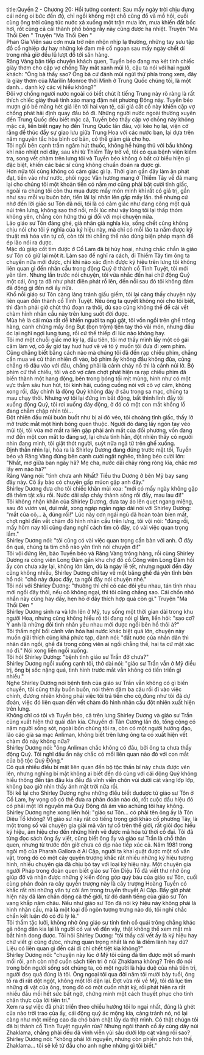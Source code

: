 title:Quyển 2 - Chương 20: Hồi tưởng
content:
Sau mấy ngày trời chịu đựng cái nóng oi bức đến độ, chỉ ngồi không một chỗ cũng đổ vã mồ hôi, cuối cùng ông trời cũng tức nước xả xuống một trận mưa lớn, mưa khiến đất bốc hơi, rốt cùng cả cái thành phố bỏng rẫy này cũng được hạ nhiệt. Truyện "Ma Thổi Đèn " Truyện "Ma Thổi Đèn " <br>Phan Gia Viên sau cơn mưa trở nên nhộn nhịp lạ thường, những tay sưu tập đồ cổ nghiệp dư hay những kẻ đam mê cổ ngoạn sau mấy ngày chết dí trong nhà giờ đều lũ lượt đổ tới săn hàng.<br>Răng Vàng bận tiếp chuyện khách quen, Tuyền béo đang ma két tinh chiếc giày thơm cho cặp vợ chồng Tây mắt xanh mũi lõ, cậu ta nói với hai người khách: "Ông bà thấy sao? Ông bà cứ đánh mũi ngửi thử phía trong xem, đây là giày thơm của Marilin Monroe thời Minh ở Trung Quốc chúng tôi, là một danh... danh kỹ các vị hiểu không?"<br>Đôi vợ chồng người nước ngoài có biết chút ít tiếng Trung này rõ ràng là rất thích chiếc giày thuê tinh xảo mang đậm nét phương Đông này. Tuyền béo mượn gió bẻ măng hét giá lên tới hai vạn tệ, cái giá cắt cổ này khiến cặp vợ chồng phát hãi định quay đầu bỏ đi. Những người nước ngoài thường xuyên đến Trung Quốc đều biết mặc cả, Tuyền béo thấy cặp vợ chồng này không mặc cả, liền biết ngay họ đến Trung Quốc lần đầu, vội kéo họ lại, viện cớ rằng để thúc đẩy sự giao lưu giữa Trung Hoa với các nước bạn, lại dựa trên năm nguyên tắc hòa bình cơ bản, có thể giảm giá cho họ.<br>Tôi ngồi bên cạnh trầm ngâm hút thuốc, không hề hứng thú với bầu không khí náo nhiệt nơi đây, sau khi từ Thiểm Tây trở về, tôi có qua bệnh viện kiểm tra, song vết chàm trên lưng tôi và Tuyền béo không ó bất cứ biểu hiện gì đặc biệt, khiến các bác sĩ cũng không chuẩn đoán ra được gì.<br>Hơn nữa tôi cũng không có cảm giác gì lạ. Thời gian gần đây làm ăn phát đạt, tiền vào như nước, phôi ngọc Văn hương mang ở Thiểm Tây về đã mang lại cho chúng tôi một khoản tiền có nằm mơ cũng phải bật cười tỉnh giấc, ngoài ra chúng tôi còn thu mua được mấy món minh khí rất có giá trị, gần như sau mỗi vụ buôn bán, tiền lãi lại nhân lên gấp mấy lần. thế nhưng cứ nhớ đến lời giáo sư Tôn đã nói, tôi là có cảm giác như đang cõng một quả núi trên lưng, không sao thở nổi, mỗi lúc như vậy lòng tôi lại thấp thỏm không yên, chẳng còn hứng thú gì đối với mọi chuyện nữa.<br>Lão giáo sư Tôn đáng ghé, giả nhân giả nghĩa kia, sống chết cũng không chịu nói cho tôi ý nghĩa của ký hiệu này, mà chỉ có mỗi lão ta nắm được kỹ thuật mã hóa văn tự cổ, còn tôi thì chẳng thể nào dùng biện pháp mạnh để ép lão nói ra được.<br>Mặc dù giáp cốt tìm được ở Cổ Lam đã bị hủy hoại, nhưng chắc chắn là giáo sư Tôn có giữ lại một ít. Làm sao để nghĩ ra cách, đi Thiểm Tây tìm ông ta chuyến nữa mới được, chỉ khi nào xác định được ký hiệu trên lưng tôi không liên quan gì đến nhãn cầu trong động Quỷ ở thành cổ Tinh Tuyệt, tôi mới yên tâm. Nhưng lần trước nói chuyện, tôi vừa nhắc đến hai chữ động Quỷ một cái, ông ta dã như phát điên phát rồ lên, đến nỗi sau đó tôi không đám đả động gì đến nơi ấy nữa.<br>Khổ nỗi giáo sư Tôn càng lảng tránh giấu giếm, tôi lại càng thấy chuyện này liên quan đến thành cổ Tinh Tuyệt. Nếu ông ta quyết không nói cho tôi biết, thì đành phải giở chút thủ đoạn ra thôi, dù sao cũng không thể để cái vết chàm hình nhãn cầu này trên lưng suốt đời được.<br>Mùa hè là cái mùa rất dễ khiến nguời ta ngủ gật, tôi vốn ngồi trên ghế trông hàng, canh chừng mấy ông Bụt (bọn trộm) tịên tay thó vài món, nhưng đầu óc lại nghĩ ngợi lung tung, rồi cứ thế thiếp đi lúc nào không hay.<br>Tôi mơ một chuỗi giấc mơ kỳ lạ, đầu tiên, tôi mơ thấy mình lấy một cô gái câm làm vợ, cô ấy giơ tay huơ huơ vẽ vẽ tỏ ý muốn tôi đưa đi xem phim. Cũng chẳng biết bằng cách nào mà chúng tôi đã đến rạp chiếu phim, chẳng cần mua vé cứ thản nhiên đi vào, bộ phim ấy không đầu không đũa, cũng chẳng rõ đâu vào với đâu, chẳng phải là cảnh cháy nổ thì là cảnh núi lở. Bộ phim cứ thế chiếu, tôi và cô vợ câm chợt phát hiện ra rạp chiếu phim đã biến thành một hang động, bên trong bóng tối mịt mùng, hình như có một vực thẳm sâu hun hút, tôi kinh hãi, cuống cuồng nói với cô vợ câm, không xong rồi, đây chính là động Quỷ không đáy ở sâu trong sa mạc, chúng ta mau chạy thôi. Nhưng vợ tôi lại đứng im bất động, bất thình lình đẩy tôi xuống động Quỷ, tôi rơi xuống đáy động, ở đó có một con mắt khổng lồ đang chằm chặp nhìn tôi...<br>Đột nhiên đầu mũi buôn buốt như bị ai đó véo, tôi choàng tỉnh giấc, thấy lờ mờ trước mắt một hình bóng quen thuộc. Người đó đang lấy ngón tay véo mũi tôi, tôi vừa mở mắt ra liền gặp phải ánh mắt của đối phương, vốn đang mơ đến một con mắt to đáng sợ, lại chưa tỉnh hẳn, đột nhiên thấy có người nhìn đang mình, tôi giật thót người, suýt nữa ngã từ trên ghế xuống.<br>Định thần nhìn lại, hóa ra là Shirley Dương đang đứng trước mặt tôi, Tuyền béo và Răng Vàng đứng bên cạnh cười ngặt nghẽo, thằng béo cười lớn: "Nhất, mơ giữa ban ngày hả? Mẹ cha, nước dãi chảy ròng ròng kìa, chắc mơ lấy em nào hả?"<br>Răng Vàng nói: "tỉnh chưa anh Nhất? Tiểu thu Dương ở bên Mỹ bay sang đây này. Cô ấy bảo có chuyện gấp múon gặp anh đây."<br>Shirley Dương đưa cho tôi chiếc khăn mùi xoa: "mới có mấy ngày không gặp đã thêm tật xấu rồi. Nước dãi sắp chảy thành sông rồi đấy, mau lau đi!"<br>Tôi không nhận khăn của Shirley Dương, đưa tay áo lên quẹt ngang miệng, sau đó vươn vai, dụi mắt, xong ngáp ngắn ngáp dài nói với Shirley Dương: "mắt của cô... à, đúng rồi!" Lúc này cơn ngái ngủ đã hoàn toàn bíen mất, chợt nghĩ đến vết chàm đỏ hình nhãn cầu trên lưng, tôi vội nói: "đúng rồi, mấy hôm nay tôi cũng đang nghĩ cách tìm cô đây, có vài việc quan trọng lắm."<br>Shirley Dương nói: "tôi cũng có vài việc quan trọng cần bàn với anh. Ở đây ồn quá, chúng ta tìm chỗ nào yên tĩnh nói chuyện đi!"<br>Tôi vội đứng lên, bảo Tuyền béo và Răng Vàng trông hàng, rồi cùng Shirley Dương ra công viên Long Đàm gần khu chợ đồ cổ.Công viên Long Đàm hồi ấy còn chưa xây lại, không lớn lắm, dù là ngày lễ tết, nhưng người đến đây cũng không nhiều, Shirley Dương chỉ tay về một băng ghế đá yên tĩnh bên hồ nói: "chỗ này đựoc đấy, ta ngồi đây nói chuyện nhé."<br>Tôi nói với Shirley Dương: "thường thì chỉ có các đôi yêu nhau, tán tỉnh nhau mới ngồi đây thôi, nếu cô không ngại, thì tôi cũng chẳng sao. Cái chốn nhỏ nhắn này cũng hay đấy, hẹn hò ở đây thích hợp quá còn gì." Truyện "Ma Thổi Đèn " <br>Shirley Dương sinh ra và lớn lên ở Mỹ, tuy sống một thời gian dài trong khu người Hoa, nhưng cũng không hiểu rõ tôi đang nói gì lắm, liền hỏi: "sao cơ? Ý anh là những đôi tình nhân yêu nhau mới được ngồi bên hồ thôi à?"<br>Tôi thầm nghĩ bối cảnh văn hóa hai nước khác biệt quá lớn, chuyện này muốn giải thích cũng khá phức tạp, đành nói: "đất nước của nhân dân thì nhân dân ngồi, ghế đá trong công viên ai ngồi chẳng thế, hai ta cứ mặt xác nó đi." Nói xong liền ngồi xuống.<br>Tôi hỏi Shirley Dương: "bệnh tình giáo sư Trần đỡ chưa?"<br>Shirley Dương ngồi xuống cạnh tôi, thở dài nói: "giáo sư Trần vẫn ở Mỹ điều trị, ông bị sốc nặng quá, tình hình trước mắt vẫn không có tiến triển gì nhiều."<br>Nghe Shirley Dương nói bệnh tình của giáo sư Trần vẫn không có gì biến chuyển, tôi cũng thấy buồn buồn, nói thêm dăm ba câu rồi đi vào việc chính, đương nhiên không phải việc tôi trả tiền cho cô,đúng như tôi đã dự đoán, việc đó liên quan đến vết chàm đỏ hình nhãn cầu đột nhiên xuất hiện trên lưng.<br>Không chỉ có tôi và Tuyền béo, cả trên lưng Shirley Dương và giáo sư Trần cũng xuất hiện thứ quái đản kia. Chuyến đi Tân Cương lần đó, tổng cộng có năm người sống sót, ngoài bốn chúng tôi ra, còn có một người hướng đạo, lão cáo già sa mạc Anliman, không biết trên lưng ông ta có xuất hiện vết chàm đỏ này không nữa?<br>Shirley Dương nói: "ông Anliman chắc không có đâu, bởi ông ta chưa thấy động Quỷ. Tôi nghĩ dấu ấn này chắc có mối liên quan nào đó với con mắt của bộ tộc Quỷ Động."<br>Có quá nhiều điều bí mật liên quan đến bộ tộc thần bí này chưa được vén lên, nhưng nghĩng bí mật không ai biết đến đó cùng với cái động Quỷ không hiểu thông đến tận đâu kia đều đã vĩnh viễn chôn vùi dưới cát vàng lớp lớp, không bao giờ nhìn thấy ánh mặt trời nữa rồi.<br>Tôi kể lại cho Shirley Dương nghe những điều biết dudược từ giáo sư Tôn ở Cổ Lam, hy vọng cô có thể đưa ra phán đoán nào dó, rốt cuộc dấu hiệu đó có phải một lời nguyền mà Quỷ Động đã ám vào achúng tôi hay không.<br>Shirley Dương nghe xong liền hỏi: "giáo sư Tôn... có phải tên ông ấy là Tôn Diệu Tổ không? VỊ giáo sư này rất có tiếng trong giới khảo cổ phương Tây, là một trong số vài chuyên gia giải mã văn tự cổ trên thế giới, rất giỏi đọc hiểu ký hiệu, ám hiệu cho đến những hình vẽ được mã hóa từ thời cổ đại. Tôi đã từng đọc sách ông ấy viết, cũng biết ông ấy và giáo sư Trần là chỗ thân quen, nhưng từ trước đến giờ chưa có dịp nào tiếp xúc cả. Năm 1981 trong ngôi mộ của Pharah Gallora ở Ai Cập, người ta khai quật được một số văn vật, trong đó có một cây quyền trượng khắc rất nhiều những ký hiệu tượng hình, nhiều chuyên gia đã chịu bó tay với loại ký hiệu này. Một chuyên gia người Pháp trong đoàn quen biết giáo sư Tôn Diệu Tổ đã viết thư nhờ ông giúp đỡ và nhận được những ý kiến đóng góp quý báu của giáo sư Tôn, cuối cùng phán đoán ra cây quyền trượng này là cây trượng Hoàng Tuyền có khắc rất nhì những văn tự cõi âm trong truyền thuyết Ai Cập. Bấy giờ phát hiện này đã làm chấn động cả thế giới, từ đó danh tiếng của giáo sư Tôn vang khắp năm châu. Nếu như giáo sư Tôn đã nói ký hiệu này không phải là hình nhãn cầu, mà là một loại đồ ngôn tượng trưng nào đó, tôi nghĩ chắc chắn kết luận đó có đủ lý lẽ."<br>Tôi thầm tặc lưỡi, không nhờ ông giáo sư tính tình cổ quái trông chẳng khác gã nông dân kia lại là người có vai vế đến vậy, thật không thể xem mặt mà bắt hình dong được. Tôi hỏi Shirley Dương: "tôi thấy cái vết ấy là ký hiệu hay chữ viết gì cũng đựoc, nhưng quan trọng nhất là nó là điềm lành hay dữ? Liệu có liên quan gì đến cái di chỉ chết tiệt kia không?"<br>Shirley Dương nói: "chuyện này lúc ở Mỹ tôi cũng đã tìm được một số manh mối rồi, anh còn nhớ cuốn sách tiên tri ở núi Zhaklama không? Trên đó nói trong bốn người sống sót chúng ta, có một người là hậu duệ của nhà tiên tri, người đso quả đúng là tôi. Ông ngoại tôi qua đời năm tôi mười bảy tuổi, ông tô ra đi rất đột ngột, không một lời dặn lại. Đợt vừa rồi về Mỹ, tôi đã lục tìm những di vật của ông, trong đó có một cuốn nhật ký, rồi phát hiện ra rất nhiều đầu mối hết sức bất ngờ, chứng minh một cách thuyết phục cho tính chân thực của lời tiên tri."<br>Xem ra sự việc đã phát triển theo chiều hướng tôi lo ngại nhất, đúng là ghét của nào trời trao của ấy, cái động quỷ ác mộng kia, càng tránh nó, nó lại càng như một miếng cao da chó bám chặt lấy da thịt mình. Có thật chúgn tôi đã bị thành cổ Tinh Tuyệt nguyền rủa? Nhưng ngôi thành cổ ấy cùng dãy núi Zhaklama, chẳng phải đều đã vĩnh viễn vùi sâu dưới lớp cát vàng rồi sao?<br>Shirley Dương nói: "không phải lời nguyền, nhưng còn phiền phức hơn thế, Zhaklama... tôi sẽ kể từ đầu cho anh nghe những gì tôi biết."